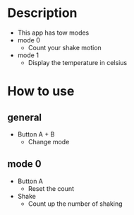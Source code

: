 # Description
- This app has tow modes
- mode 0
    - Count your shake motion
- mode 1
    - Display the temperature in celsius

# How to use

## general
- Button A + B
    - Change mode

## mode 0
- Button A
    - Reset the count
- Shake
    - Count up the number of shaking

